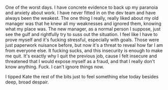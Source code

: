 One of the worst days. I have concrete evidence to back up my paranoia and anxiety about work. I have never fitted in on the dev team and have always been the weakest. The one thing I really, really liked about my old manager was that he knew all my weaknesses and ignored them, knowing what my place was. The new manager, as a normal person I suppose, just see the gulf and rightfully try to suss out the situation. I feel like I have to prove myself and it's fucking stressful, especially with goals. Those were just paperwork nuisance before, but now it's a threat to reveal how far I am from everyone else. It fucking sucks, and this insecurity is enough to make me quit. It's exactly why I quit the previous job, cause I felt insecure and threatened that I would expose myself as a fraud, and that I really don't know anything. Fuck. I can't ignore things now.

I tipped Kate the rest of the bits just to feel something else today besides deep, broad despair.
